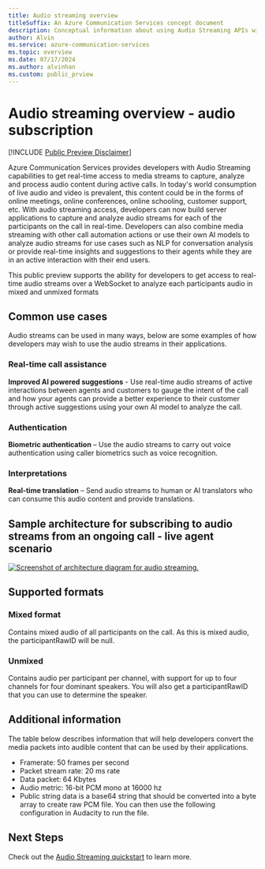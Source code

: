 ```yaml
---
title: Audio streaming overview
titleSuffix: An Azure Communication Services concept document
description: Conceptual information about using Audio Streaming APIs with Call Automation.
author: Alvin
ms.service: azure-communication-services
ms.topic: overview
ms.date: 07/17/2024
ms.author: alvinhan
ms.custom: public_prview
---
```


# Audio streaming overview - audio subscription

[!INCLUDE [Public Preview Disclaimer](../../includes/public-preview-include-document.md)]

Azure Communication Services provides developers with Audio Streaming capabilities to get real-time access to media streams to capture, analyze and process audio content during active calls. In today's world consumption of live audio and video is prevalent, this content could be in the forms of online meetings, online conferences, online schooling, customer support, etc.  With audio streaming access, developers can now build server applications to capture and analyze audio streams for each of the participants on the call in real-time. Developers can also combine media streaming with other call automation actions or use their own AI models to analyze audio streams for use cases such as NLP for conversation analysis or provide real-time insights and suggestions to their agents while they are in an active interaction with their end users. 

This public preview supports the ability for developers to get access to real-time audio streams over a WebSocket to analyze each participants audio in mixed and unmixed formats 

## Common use cases
Audio streams can be used in many ways, below are some examples of how developers may wish to use the audio streams in their applications.

### Real-time call assistance

**Improved AI powered suggestions** - Use real-time audio streams of active interactions between agents and customers to gauge the intent of the call and how your agents can provide a better experience to their customer through active suggestions using your own AI model to analyze the call.

### Authentication
**Biometric authentication** – Use the audio streams to carry out voice authentication using caller biometrics such as voice recognition.

### Interpretations
**Real-time translation** – Send audio streams to human or AI translators who can consume this audio content and provide translations.

## Sample architecture for subscribing to audio streams from an ongoing call - live agent scenario

[![Screenshot of architecture diagram for audio streaming.](./media/audio-streaming-diagramw.png)](./media/audio-streaming-diagram#lightbox)

## Supported formats

### Mixed format
Contains mixed audio of all participants on the call. As this is mixed audio, the participantRawID will be null.
	
### Unmixed
Contains audio per participant per channel, with support for up to four channels for four dominant speakers. You will also get a participantRawID that you can use to determine the speaker. 

## Additional information
The table below describes information that will help developers convert the media packets into audible content that can be used by their applications.
- Framerate: 50 frames per second
- Packet stream rate: 20 ms rate
- Data packet: 64 Kbytes
- Audio metric: 16-bit PCM mono at 16000 hz
- Public string data is a base64 string that should be converted into a byte array to create raw PCM file. You can then use the following configuration in Audacity to run the file.

## Next Steps
Check out the [Audio Streaming quickstart](../../how-tos/call-automation/audio-streaming-quickstart.md) to learn more.
